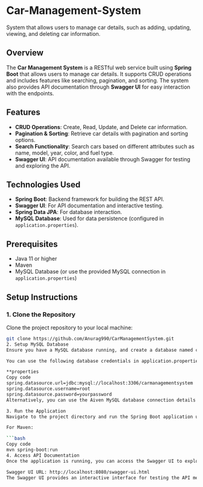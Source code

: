 # Car-Management-System
System that allows users to manage car details, such as adding, updating, viewing, and deleting car information.

## Overview
The **Car Management System** is a RESTful web service built using **Spring Boot** that allows users to manage car details. It supports CRUD operations and includes features like searching, pagination, and sorting. The system also provides API documentation through **Swagger UI** for easy interaction with the endpoints.

## Features
- **CRUD Operations**: Create, Read, Update, and Delete car information.
- **Pagination & Sorting**: Retrieve car details with pagination and sorting options.
- **Search Functionality**: Search cars based on different attributes such as name, model, year, color, and fuel type.
- **Swagger UI**: API documentation available through Swagger for testing and exploring the API.

## Technologies Used
- **Spring Boot**: Backend framework for building the REST API.
- **Swagger UI**: For API documentation and interactive testing.
- **Spring Data JPA**: For database interaction.
- **MySQL Database**: Used for data persistence (configured in `application.properties`).

## Prerequisites
- Java 11 or higher
- Maven
- MySQL Database (or use the provided MySQL connection in `application.properties`)

## Setup Instructions

### 1. Clone the Repository
Clone the project repository to your local machine:

```bash
git clone https://github.com/Anurag990/CarManagementSystem.git
2. Setup MySQL Database
Ensure you have a MySQL database running, and create a database named carmanagementsystem.

You can use the following database credentials in application.properties:

**properties
Copy code
spring.datasource.url=jdbc:mysql://localhost:3306/carmanagementsystem
spring.datasource.username=root
spring.datasource.password=yourpassword
Alternatively, you can use the Aiven MySQL database connection details provided in the application.properties file.

3. Run the Application
Navigate to the project directory and run the Spring Boot application using Maven.

For Maven:

```bash
Copy code
mvn spring-boot:run
4. Access API Documentation
Once the application is running, you can access the Swagger UI to explore and test the API endpoints.

Swagger UI URL: http://localhost:8080/swagger-ui.html
The Swagger UI provides an interactive interface for testing the API methods.
